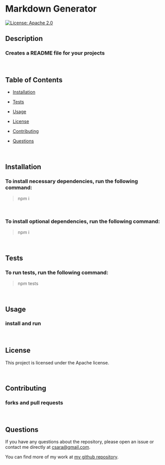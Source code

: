# Markdown Generator

[![License: Apache 2.0](https://img.shields.io/badge/License-Apache_2.0-blue.svg)](https://opensource.org/licenses/Apache-2.0)
    
## Description

### Creates a README file for your projects

<br />

## Table of Contents
  
* [Installation](#installation)

* [Tests](#tests)

* [Usage](#usage)

* [License](#license)

* [Contributing](#contributing)

* [Questions](#questions)

<br />

## Installation

### To install necessary dependencies, run the following command:

>
>
>npm i
>
>

<br />

### To install optional dependencies, run the following command:

>
> 
>npm i
>
> 
  
<br />

## Tests

### To run tests, run the following command:

>
> 
>npm tests
>
> 

<br />

## Usage

### install and run

<br />

## License

This project is licensed under the Apache license.

<br />

## Contributing
    
### forks and pull requests

<br />

## Questions

If you have any questions about the repository, please open an issue or contact me directly at csara@gmail.com.

You can find more of my work at [my github repository](https://github.com/csara).